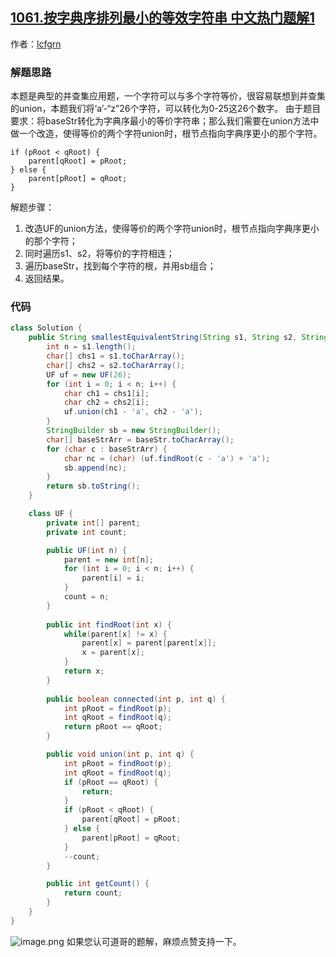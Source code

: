## [1061.按字典序排列最小的等效字符串 中文热门题解1](https://leetcode.cn/problems/lexicographically-smallest-equivalent-string/solutions/100000/-by-lcfgrn-ionf)

作者：[lcfgrn](https://leetcode.cn/u/lcfgrn)
### 解题思路
本题是典型的并查集应用题，一个字符可以与多个字符等价，很容易联想到并查集的union，本题我们将‘a’-“z”26个字符，可以转化为0-25这26个数字。
由于题目要求：将baseStr转化为字典序最小的等价字符串；那么我们需要在union方法中做一个改造，使得等价的两个字符union时，根节点指向字典序更小的那个字符。
```
if (pRoot < qRoot) {
    parent[qRoot] = pRoot;
} else {
    parent[pRoot] = qRoot;
}
```
解题步骤：
1. 改造UF的union方法，使得等价的两个字符union时，根节点指向字典序更小的那个字符；
2. 同时遍历s1、s2，将等价的字符相连；
3. 遍历baseStr，找到每个字符的根，并用sb组合；
4. 返回结果。



### 代码

```java
class Solution {
    public String smallestEquivalentString(String s1, String s2, String baseStr) {
        int n = s1.length();
        char[] chs1 = s1.toCharArray();
        char[] chs2 = s2.toCharArray();
        UF uf = new UF(26);
        for (int i = 0; i < n; i++) {
            char ch1 = chs1[i];
            char ch2 = chs2[i];
            uf.union(ch1 - 'a', ch2 - 'a');
        }
        StringBuilder sb = new StringBuilder();
        char[] baseStrArr = baseStr.toCharArray();
        for (char c : baseStrArr) {
            char nc = (char) (uf.findRoot(c - 'a') + 'a');
            sb.append(nc);
        }
        return sb.toString();
    }

    class UF {
        private int[] parent;
        private int count;

        public UF(int n) {
            parent = new int[n];
            for (int i = 0; i < n; i++) {
                parent[i] = i;
            }
            count = n;
        }
        
        public int findRoot(int x) {
            while(parent[x] != x) {
                parent[x] = parent[parent[x]];
                x = parent[x];
            }
            return x;
        }
        
        public boolean connected(int p, int q) {
            int pRoot = findRoot(p);
            int qRoot = findRoot(q);
            return pRoot == qRoot;
        }

        public void union(int p, int q) {
            int pRoot = findRoot(p);
            int qRoot = findRoot(q);
            if (pRoot == qRoot) {
                return;
            }
            if (pRoot < qRoot) {
                parent[qRoot] = pRoot;
            } else {
                parent[pRoot] = qRoot;
            }
            --count;
        }

        public int getCount() {
            return count;
        }
    }
}
```
![image.png](https://pic.leetcode-cn.com/1648172127-BtqEkd-image.png)
如果您认可道哥的题解，麻烦点赞支持一下。
